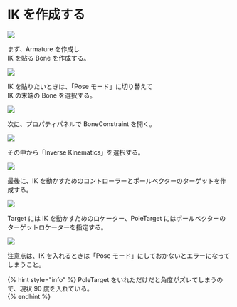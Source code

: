 # IK を作成する

<!-- SUMMARY:IKを作成する -->

![](https://gyazo.com/ff7bd2ca0ae1c343631a5e7c4ab8ab37.png)

まず、Armature を作成し  
IK を貼る Bone を作成する。

![](https://gyazo.com/43c0a5302a23038bac125866d3d8d21a.png)

IK を貼りたいときは、「Pose モード」に切り替えて  
IK の末端の Bone を選択する。

![](https://gyazo.com/194c54483af6822f0c36012e5ce0f997.png)

次に、プロパティパネルで BoneConstraint を開く。

![](https://gyazo.com/cdd364d0cb170238e75d46ca8343eb3f.png)

その中から「Inverse Kinematics」を選択する。

![](https://gyazo.com/594fb08aa2cb52789304ec0e79d9e9ed.PNG)

最後に、IK を動かすためのコントローラーとポールベクターのターゲットを作成する。

![](https://gyazo.com/abb12b350e1a89eb8ffdf2546d3ea5ec.png)

Target には IK を動かすためのロケーター、PoleTarget にはポールベクターのターゲットロケーターを指定する。

![](https://gyazo.com/1d0691f263349f24d3510bdc1c277332.gif)

注意点は、IK を入れるときは「Pose モード」にしておかないとエラーになってしまうこと。

{% hint style="info" %}
PoleTarget をいれただけだと角度がズレてしまうので、現状 90 度を入れている。  
{% endhint %}
